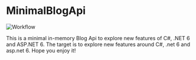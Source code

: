 # MinimalBlogApi

![Workflow](https://github.com/felipeoriani/MinimalBlogApi/actions/workflows/dotnet.yml/badge.svg)

This is a minimal in-memory Blog Api to explore new features of C#, .NET 6 and ASP.NET 6. The target is to explore new features around C#, .net 6 and asp.net 6. Hope you enjoy it!

